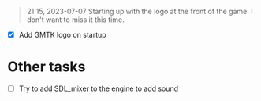 > 21:15, 2023-07-07
Starting up with the logo at the front of the game.
I don't want to miss it this time.

- [x] Add GMTK logo on startup







# Other tasks

- [ ] Try to add SDL_mixer to the engine to add sound


